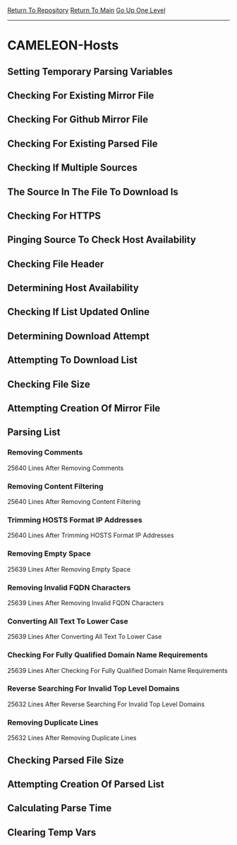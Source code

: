 [Return To Repository](https://github.com/deathbybandaid/piholeparser/)
[Return To Main](https://github.com/deathbybandaid/piholeparser/blob/master/RecentRunLogs/Mainlog.md)
[Go Up One Level](https://github.com/deathbybandaid/piholeparser/blob/master/RecentRunLogs/TopLevelScripts/30-Processing-External-Blacklists.md)
____________________________________
# CAMELEON-Hosts
## Setting Temporary Parsing Variables
## Checking For Existing Mirror File
## Checking For Github Mirror File
## Checking For Existing Parsed File
## Checking If Multiple Sources
## The Source In The File To Download Is
## Checking For HTTPS
## Pinging Source To Check Host Availability
## Checking File Header
## Determining Host Availability
## Checking If List Updated Online
## Determining Download Attempt
## Attempting To Download List
## Checking File Size
## Attempting Creation Of Mirror File
## Parsing List
### Removing Comments
25640 Lines After Removing Comments
### Removing Content Filtering
25640 Lines After Removing Content Filtering
### Trimming HOSTS Format IP Addresses
25640 Lines After Trimming HOSTS Format IP Addresses
### Removing Empty Space
25639 Lines After Removing Empty Space
### Removing Invalid FQDN Characters
25639 Lines After Removing Invalid FQDN Characters
### Converting All Text To Lower Case
25639 Lines After Converting All Text To Lower Case
### Checking For Fully Qualified Domain Name Requirements
25639 Lines After Checking For Fully Qualified Domain Name Requirements
### Reverse Searching For Invalid Top Level Domains
25632 Lines After Reverse Searching For Invalid Top Level Domains
### Removing Duplicate Lines
25632 Lines After Removing Duplicate Lines
## Checking Parsed File Size
## Attempting Creation Of Parsed List
## Calculating Parse Time
## Clearing Temp Vars
